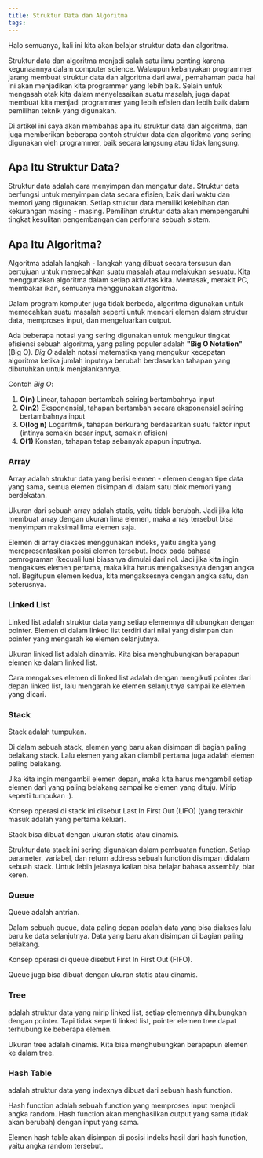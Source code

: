 ```yaml
---
title: Struktur Data dan Algoritma
tags:
---
```


Halo semuanya,
kali ini kita akan belajar struktur data dan algoritma.

Struktur data dan algoritma menjadi salah satu ilmu penting karena kegunaannya dalam computer science. Walaupun kebanyakan programmer jarang membuat struktur data dan algoritma dari awal, pemahaman pada hal ini akan menjadikan kita programmer yang lebih baik. Selain untuk mengasah otak kita dalam menyelesaikan suatu masalah, juga dapat membuat kita menjadi programmer yang lebih efisien dan lebih baik dalam pemilihan teknik yang digunakan.

Di artikel ini saya akan membahas apa itu struktur data dan algoritma, dan juga memberikan beberapa contoh struktur data dan algoritma yang sering digunakan oleh programmer, baik secara langsung atau tidak langsung.

## Apa Itu Struktur Data?

Struktur data adalah cara menyimpan dan mengatur data. Struktur data berfungsi untuk menyimpan data secara efisien, baik dari waktu dan memori yang digunakan. Setiap struktur data memiliki kelebihan dan kekurangan masing - masing. Pemilihan struktur data akan mempengaruhi tingkat kesulitan pengembangan dan performa sebuah sistem.

## Apa Itu Algoritma?

Algoritma adalah langkah - langkah yang dibuat secara tersusun dan bertujuan untuk memecahkan suatu masalah atau melakukan sesuatu.  Kita menggunakan algoritma dalam setiap aktivitas kita. Memasak, merakit PC, membakar ikan, semuanya menggunakan algoritma.

Dalam program komputer juga tidak berbeda, algoritma digunakan untuk memecahkan suatu masalah seperti untuk mencari elemen dalam struktur data, memproses input, dan mengeluarkan output.

Ada beberapa notasi yang sering digunakan untuk mengukur tingkat efisiensi sebuah algoritma, yang paling populer adalah __"Big O Notation"__ (Big O). _Big O_ adalah notasi matematika yang mengukur kecepatan algoritma ketika jumlah inputnya berubah berdasarkan tahapan yang dibutuhkan untuk menjalankannya.

Contoh _Big O_:
1. __O(n)__ Linear, tahapan bertambah seiring bertambahnya input
2. __O(n2)__ Eksponensial, tahapan bertambah secara eksponensial seiring bertambahnya input
3. __O(log n)__ Logaritmik, tahapan berkurang berdasarkan suatu faktor input (intinya semakin besar input, semakin efisien)
4. __O(1)__ Konstan, tahapan tetap sebanyak apapun inputnya.

### Array

Array adalah struktur data yang berisi elemen - elemen dengan tipe data yang sama, semua elemen disimpan di dalam satu blok memori yang berdekatan.

Ukuran dari sebuah array adalah statis, yaitu tidak berubah. Jadi jika kita membuat array dengan ukuran lima elemen, maka array tersebut bisa menyimpan maksimal lima elemen saja.

Elemen di array diakses menggunakan indeks, yaitu angka yang merepresentasikan posisi elemen tersebut. Index pada bahasa pemrograman (kecuali lua) biasanya dimulai dari nol. Jadi jika kita ingin mengakses elemen pertama, maka kita harus mengaksesnya dengan angka nol. Begitupun elemen kedua, kita mengaksesnya dengan angka satu, dan seterusnya.

### Linked List

Linked list adalah struktur data yang setiap elemennya dihubungkan dengan pointer. Elemen di dalam linked list terdiri dari nilai yang disimpan dan pointer yang mengarah ke elemen selanjutnya.

Ukuran linked list adalah dinamis. Kita bisa menghubungkan berapapun elemen ke dalam linked list.

Cara mengakses elemen di linked list adalah dengan mengikuti pointer dari depan linked list, lalu mengarah ke elemen selanjutnya sampai ke elemen yang dicari.

### Stack

Stack adalah tumpukan.

Di dalam sebuah stack, elemen yang baru akan disimpan di bagian paling belakang stack. Lalu elemen yang akan diambil pertama juga adalah elemen paling belakang.

Jika kita ingin mengambil elemen depan, maka kita harus mengambil setiap elemen dari yang paling belakang sampai ke elemen yang dituju. Mirip seperti tumpukan :).

Konsep operasi di stack ini disebut Last In First Out (LIFO) (yang terakhir masuk adalah yang pertama keluar).

Stack bisa dibuat dengan ukuran statis atau dinamis.

Struktur data stack ini sering digunakan dalam pembuatan function. Setiap parameter, variabel, dan return address sebuah function disimpan didalam sebuah stack. Untuk lebih jelasnya kalian bisa belajar bahasa assembly, biar keren.

### Queue

Queue adalah antrian.

Dalam sebuah queue, data paling depan adalah data yang bisa diakses lalu baru ke data selanjutnya. Data yang baru akan disimpan di bagian paling belakang.

Konsep operasi di queue disebut First In First Out (FIFO).

Queue juga bisa dibuat dengan ukuran statis atau dinamis.

### Tree

adalah struktur data yang mirip linked list, setiap elemennya dihubungkan dengan pointer. Tapi tidak seperti linked list, pointer elemen tree dapat terhubung ke beberapa elemen.

Ukuran tree adalah dinamis. Kita bisa menghubungkan berapapun elemen ke dalam tree.

### Hash Table

adalah struktur data yang indexnya dibuat dari sebuah hash function.

Hash function adalah sebuah function yang memproses input menjadi angka random. Hash function akan menghasilkan output yang sama (tidak akan berubah) dengan input yang sama.

Elemen hash table akan disimpan di posisi indeks hasil dari hash function, yaitu angka random tersebut.